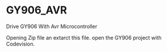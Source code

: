 # GY906_AVR
Drive GY906 With Avr Microcontroller

Opening Zip file an extarct this file. 
open the GY906 project with Codevision.
